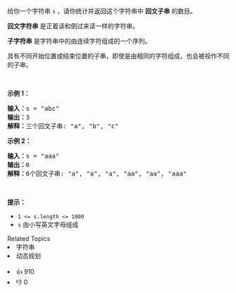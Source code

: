 <p>给你一个字符串 <code>s</code> ，请你统计并返回这个字符串中 <strong>回文子串</strong> 的数目。</p>

<p><strong>回文字符串</strong> 是正着读和倒过来读一样的字符串。</p>

<p><strong>子字符串</strong> 是字符串中的由连续字符组成的一个序列。</p>

<p>具有不同开始位置或结束位置的子串，即使是由相同的字符组成，也会被视作不同的子串。</p>

<p>&nbsp;</p>

<p><strong>示例 1：</strong></p>

<pre>
<strong>输入：</strong>s = "abc"
<strong>输出：</strong>3
<strong>解释：</strong>三个回文子串: "a", "b", "c"
</pre>

<p><strong>示例 2：</strong></p>

<pre>
<strong>输入：</strong>s = "aaa"
<strong>输出：</strong>6
<strong>解释：</strong>6个回文子串: "a", "a", "a", "aa", "aa", "aaa"</pre>

<p>&nbsp;</p>

<p><strong>提示：</strong></p>

<ul>
	<li><code>1 &lt;= s.length &lt;= 1000</code></li>
	<li><code>s</code> 由小写英文字母组成</li>
</ul>
<div><div>Related Topics</div><div><li>字符串</li><li>动态规划</li></div></div><br><div><li>👍 910</li><li>👎 0</li></div>